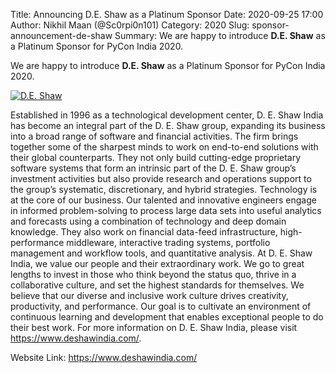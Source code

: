 Title: Announcing D.E. Shaw as a Platinum Sponsor
Date: 2020-09-25 17:00
Author: Nikhil Maan (@Sc0rpi0n101)
Category: 2020
Slug: sponsor-announcement-de-shaw
Summary: We are happy to introduce **D.E. Shaw** as a Platinum Sponsor for PyCon India 2020. 

We are happy to introduce **D.E. Shaw** as a Platinum Sponsor for PyCon India 2020.

[![D.E. Shaw](https://in.pycon.org/2020/assets/images/sponsors/deshaw.png)](www.deshawindia.com)

Established in 1996 as a technological development center, D. E. Shaw India has become an integral part of the D. E. Shaw group, expanding its business into a broad range of software and financial activities. The firm brings together some of the sharpest minds to work on end-to-end solutions with their global counterparts. They not only build cutting-edge proprietary software systems that form an intrinsic part of the D. E. Shaw group’s investment activities but also provide research and operations support to the group’s systematic, discretionary, and hybrid strategies. Technology is at the core of our business. Our talented and innovative engineers engage in informed problem-solving to process large data sets into useful analytics and forecasts using a combination of technology and deep domain knowledge. They also work on financial data-feed infrastructure, high- performance middleware, interactive trading systems, portfolio management and workflow tools, and quantitative analysis. At D. E. Shaw India, we value our people and their extraordinary work. We go to great lengths to invest in those who think beyond the status quo, thrive in a collaborative culture, and set the highest standards for themselves. We believe that our diverse and inclusive work culture drives creativity, productivity, and performance. Our goal is to cultivate an environment of continuous learning and development that enables exceptional people to do their best work. For more information on D. E. Shaw India, please visit <https://www.deshawindia.com/>.

Website Link: <https://www.deshawindia.com/>
